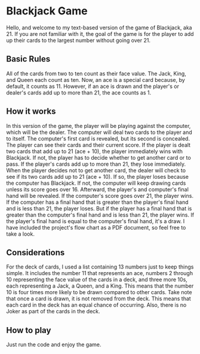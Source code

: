 # Blackjack Game

Hello, and welcome to my text-based version of the game of Blackjack, aka 21. If you are not familiar with it, the goal of the game is for the player to add up their cards to the largest number without going over 21.

## Basic Rules

All of the cards from two to ten count as their face value. The Jack, King, and Queen each count as ten. Now, an ace is a special card because, by default, it counts as 11. However, if an ace is drawn and the player's or dealer's cards add up to more than 21, the ace counts as 1.

## How it works

In this version of the game, the player will be playing against the computer, which will be the dealer. The computer will deal two cards to the player and to itself. The computer's first card is revealed, but its second is concealed. The player can see their cards and their current score. If the player is dealt two cards that add up to 21 (ace + 10), the player immediately wins with Blackjack. If not, the player has to decide whether to get another card or to pass. If the player's cards add up to more than 21, they lose immediately. When the player decides not to get another card, the dealer will check to see if its two cards add up to 21 (ace + 10). If so, the player loses because the computer has Blackjack. If not, the computer will keep drawing cards unless its score goes over 16. Afterward, the player's and computer's final hand will be revealed. If the computer's score goes over 21, the player wins. If the computer has a final hand that is greater than the player's final hand and is less than 21, the player loses. But if the player has a final hand that is greater than the computer's final hand and is less than 21, the player wins. If the player's final hand is equal to the computer's final hand, it's a draw. I have included the project's flow chart as a PDF document, so feel free to take a look.

## Considerations

For the deck of cards, I used a list containing 13 numbers just to keep things simple. It includes the number 11 that represents an ace, numbers 2 through 10 representing the face value of the cards in a deck, and three more 10s, each representing a Jack, a Queen, and a King. This means that the number 10 is four times more likely to be drawn compared to other cards. Take note that once a card is drawn, it is not removed from the deck. This means that each card in the deck has an equal chance of occurring. Also, there is no Joker as part of the cards in the deck.

## How to play
Just run the code and enjoy the game.
